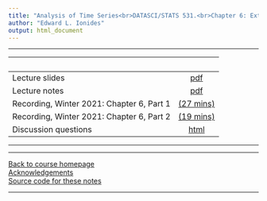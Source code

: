 ```yaml
---
title: "Analysis of Time Series<br>DATASCI/STATS 531.<br>Chapter 6: Extending the ARMA model: Seasonality, integration and trend"
author: "Edward L. Ionides"
output: html_document
---
```


----------------------

| &nbsp;          | &nbsp;                                                                            |
|:----------------|:---------------------------------------------------------------------------------:|
| Lecture slides  | [pdf](slides.pdf) |
| Lecture notes   | [pdf](notes.pdf) |
| Recording, Winter 2021: Chapter 6, Part 1  | [(27 mins)](https://youtu.be/YSriL0C2D-A) |
| Recording, Winter 2021: Chapter 6, Part 2  | [(19 mins)](https://youtu.be/YtNGC60FJeU) |
| Discussion questions | [html](discussion.html) 
----------------------

----------------------

[Back to course homepage](../index.html)  
[Acknowledgements](../acknowledge.html)  
[Source code for these notes](http://github.com/ionides/531w24/tree/master/06/)


----------------------
